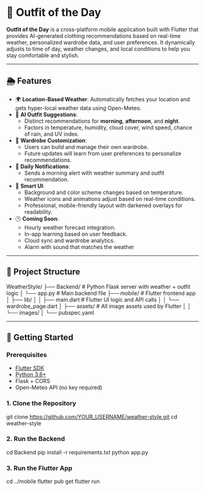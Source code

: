 # 👕 Outfit of the Day

**Outfit of the Day** is a cross-platform mobile application built with Flutter that provides AI-generated clothing recommendations based on real-time weather, personalized wardrobe data, and user preferences. It dynamically adjusts to time of day, weather changes, and local conditions to help you stay comfortable and stylish.

---

## 🌦 Features

- 🌍 **Location-Based Weather**: Automatically fetches your location and gets hyper-local weather data using Open-Meteo.
- 🤖 **AI Outfit Suggestions**:
  - Distinct recommendations for **morning**, **afternoon**, and **night**.
  - Factors in temperature, humidity, cloud cover, wind speed, chance of rain, and UV index.
- 🧥 **Wardrobe Customization**:
  - Users can build and manage their own wardrobe.
  - Future updates will learn from user preferences to personalize recommendations.
- 🔔 **Daily Notifications**:
  - Sends a morning alert with weather summary and outfit recommendation.
- 🎨 **Smart UI**:
  - Background and color scheme changes based on temperature.
  - Weather icons and animations adjust based on real-time conditions.
  - Professional, mobile-friendly layout with darkened overlays for readability.
- 🕒 **Coming Soon**:
  - Hourly weather forecast integration.
  - In-app learning based on user feedback.
  - Cloud sync and wardrobe analytics.
  - Alarm with sound that matches the weather

---

## 📁 Project Structure

WeatherStyle/
├── Backend/ # Python Flask server with weather + outfit logic
│ └── app.py # Main backend file
├── mobile/ # Flutter frontend app
│ ├── lib/
│ │ ├── main.dart # Flutter UI logic and API calls
│ │ └── wardrobe_page.dart
│ ├── assets/ # All image assets used by Flutter
│ │ └── images/
│ └── pubspec.yaml

---

## 🚀 Getting Started

### Prerequisites

- [Flutter SDK](https://flutter.dev/docs/get-started/install)
- [Python 3.8+](https://www.python.org)
- Flask + CORS
- Open-Meteo API (no key required)

### 1. Clone the Repository

git clone https://github.com/YOUR_USERNAME/weather-style.git
cd weather-style

### 2. Run the Backend

cd Backend
pip install -r requirements.txt
python app.py

### 3. Run the Flutter App

cd ../mobile
flutter pub get
flutter run


